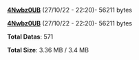 [**4Nwbz0UB**](/data/4Nwbz0UB.txt) (27/10/22 - 22:20)- 56211 bytes

[**4Nwbz0UB**](/data/4Nwbz0UB.txt) (27/10/22 - 22:20)- 56211 bytes

**Total Datas**: 571

**Total Size**: 3.36 MB / 3.4 MB